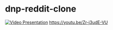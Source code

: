 # dnp-reddit-clone
[![Video Presentation](https://img.youtube.com/vi/VIDEO_ID/0.jpg)](https://youtu.be/Zr-j3udE-VU)
https://youtu.be/Zr-j3udE-VU
